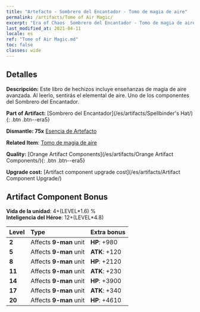 ```yaml
---
title: "Artefacto - Sombrero del Encantador - Tomo de magia de aire"
permalink: /artifacts/Tome of Air Magic/
excerpt: "Era of Chaos  Sombrero del Encantador - Tomo de magia de aire. Este libro de hechizos incluye enseñanzas de magia de aire avanzada. Al leerlo, sentirás el elemental de aire. Uno de los componentes del Sombrero del Encantador."
last_modified_at: 2021-04-11
locale: es
ref: "Tome of Air Magic.md"
toc: false
classes: wide
---
```




## Detalles

 **Descripción:** Este libro de hechizos incluye enseñanzas de magia de aire avanzada. Al leerlo, sentirás el elemental de aire. Uno de los componentes del Sombrero del Encantador.

 **Part of Artifact:** [Sombrero del Encantador](/es/artifacts/Spellbinder's Hat/){: .btn .btn--era5}

 **Dismantle: 75x** [Esencia de Artefacto](/es/Items/con_905/)

 **Related Item**: [Tomo de magia de aire](/es/Items/art_180/)

 **Quality:** [Orange Artifact Components](/es/artifacts/Orange Artifact Components/){: .btn .btn--era5}

 **Upgrade cost:** [Artifact component upgrade cost](/es/artifacts/Artifact Component Upgrade/)

## Artifact Component Bonus

  **Vida de la unidad**: 4+(LEVEL\*1.6) %<br/>**Inteligencia del Héroe**: 12+(LEVEL\*4.8)

  |  Level  | Type |    Extra bonus  | 
  |:--------|:-----|:----------------| 
  | **2** | Affects **9-man** unit | **HP**: +980 | 
  | **5** | Affects **9-man** unit | **ATK**: +120 | 
  | **8** | Affects **9-man** unit | **HP**: +2120 | 
  | **11** | Affects **9-man** unit | **ATK**: +230 | 
  | **14** | Affects **9-man** unit | **HP**: +3900 | 
  | **17** | Affects **9-man** unit | **ATK**: +340 | 
  | **20** | Affects **9-man** unit | **HP**: +4610 | 
